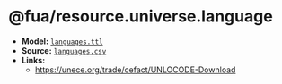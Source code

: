 # @fua/resource.universe.language

- **Model:** [`languages.ttl`](data/languages.ttl)
- **Source:** [`languages.csv`](data/languages.csv)
- **Links:**
    - https://unece.org/trade/cefact/UNLOCODE-Download
